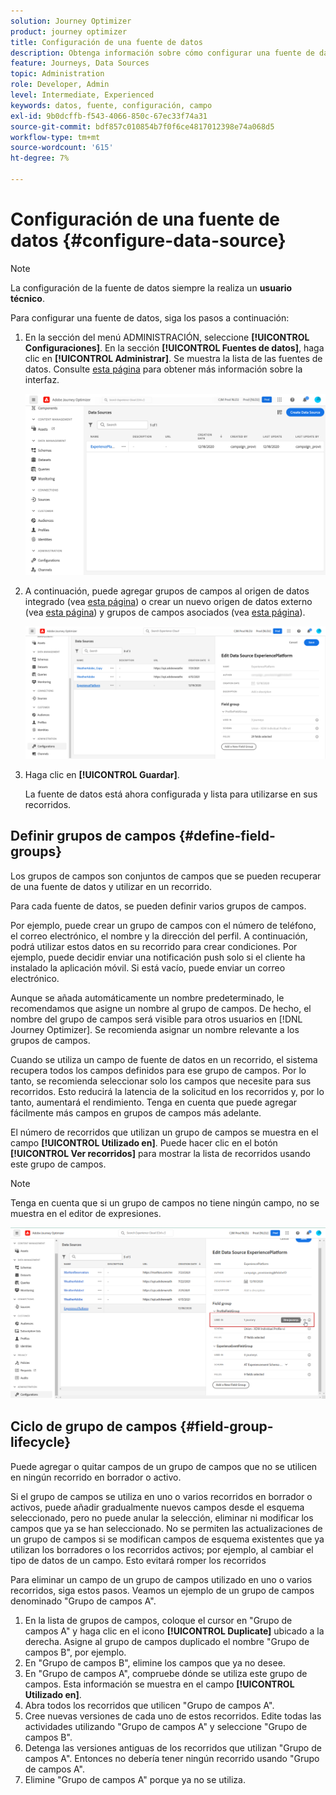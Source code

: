 ```yaml
---
solution: Journey Optimizer
product: journey optimizer
title: Configuración de una fuente de datos
description: Obtenga información sobre cómo configurar una fuente de datos
feature: Journeys, Data Sources
topic: Administration
role: Developer, Admin
level: Intermediate, Experienced
keywords: datos, fuente, configuración, campo
exl-id: 9b0dcffb-f543-4066-850c-67ec33f74a31
source-git-commit: bdf857c010854b7f0f6ce4817012398e74a068d5
workflow-type: tm+mt
source-wordcount: '615'
ht-degree: 7%

---
```


# Configuración de una fuente de datos {#configure-data-source}

>[!NOTE]
>
>La configuración de la fuente de datos siempre la realiza un **usuario técnico**.

Para configurar una fuente de datos, siga los pasos a continuación:

1. En la sección del menú ADMINISTRACIÓN, seleccione **[!UICONTROL Configuraciones]**. En la sección **[!UICONTROL Fuentes de datos]**, haga clic en **[!UICONTROL Administrar]**. Se muestra la lista de las fuentes de datos. Consulte [esta página](../start/user-interface.md) para obtener más información sobre la interfaz.

   ![](assets/journey18.png)

1. A continuación, puede agregar grupos de campos al origen de datos integrado (vea [esta página](../datasource/adobe-experience-platform-data-source.md)) o crear un nuevo origen de datos externo (vea [esta página](../datasource/external-data-sources.md)) y grupos de campos asociados (vea [esta página](../datasource/configure-data-sources.md#define-field-groups)).

   ![](assets/journey23.png)

1. Haga clic en **[!UICONTROL Guardar]**.

   La fuente de datos está ahora configurada y lista para utilizarse en sus recorridos.

## Definir grupos de campos {#define-field-groups}

Los grupos de campos son conjuntos de campos que se pueden recuperar de una fuente de datos y utilizar en un recorrido.

Para cada fuente de datos, se pueden definir varios grupos de campos.

Por ejemplo, puede crear un grupo de campos con el número de teléfono, el correo electrónico, el nombre y la dirección del perfil. A continuación, podrá utilizar estos datos en su recorrido para crear condiciones. Por ejemplo, puede decidir enviar una notificación push solo si el cliente ha instalado la aplicación móvil. Si está vacío, puede enviar un correo electrónico.

Aunque se añada automáticamente un nombre predeterminado, le recomendamos que asigne un nombre al grupo de campos. De hecho, el nombre del grupo de campos será visible para otros usuarios en [!DNL Journey Optimizer]. Se recomienda asignar un nombre relevante a los grupos de campos.

Cuando se utiliza un campo de fuente de datos en un recorrido, el sistema recupera todos los campos definidos para ese grupo de campos. Por lo tanto, se recomienda seleccionar solo los campos que necesite para sus recorridos. Esto reducirá la latencia de la solicitud en los recorridos y, por lo tanto, aumentará el rendimiento. Tenga en cuenta que puede agregar fácilmente más campos en grupos de campos más adelante.

El número de recorridos que utilizan un grupo de campos se muestra en el campo **[!UICONTROL Utilizado en]**. Puede hacer clic en el botón **[!UICONTROL Ver recorridos]** para mostrar la lista de recorridos usando este grupo de campos.

>[!NOTE]
>
>Tenga en cuenta que si un grupo de campos no tiene ningún campo, no se muestra en el editor de expresiones.

![](assets/journey3bis.png)

## Ciclo de grupo de campos {#field-group-lifecycle}

Puede agregar o quitar campos de un grupo de campos que no se utilicen en ningún recorrido en borrador o activo.

Si el grupo de campos se utiliza en uno o varios recorridos en borrador o activos, puede añadir gradualmente nuevos campos desde el esquema seleccionado, pero no puede anular la selección, eliminar ni modificar los campos que ya se han seleccionado. No se permiten las actualizaciones de un grupo de campos si se modifican campos de esquema existentes que ya utilizan los borradores o los recorridos activos; por ejemplo, al cambiar el tipo de datos de un campo. Esto evitará romper los recorridos

Para eliminar un campo de un grupo de campos utilizado en uno o varios recorridos, siga estos pasos. Veamos un ejemplo de un grupo de campos denominado &quot;Grupo de campos A&quot;.

1. En la lista de grupos de campos, coloque el cursor en &quot;Grupo de campos A&quot; y haga clic en el icono **[!UICONTROL Duplicate]** ubicado a la derecha. Asigne al grupo de campos duplicado el nombre &quot;Grupo de campos B&quot;, por ejemplo.
1. En &quot;Grupo de campos B&quot;, elimine los campos que ya no desee.
1. En &quot;Grupo de campos A&quot;, compruebe dónde se utiliza este grupo de campos. Esta información se muestra en el campo **[!UICONTROL Utilizado en]**.
1. Abra todos los recorridos que utilicen &quot;Grupo de campos A&quot;.
1. Cree nuevas versiones de cada uno de estos recorridos. Edite todas las actividades utilizando &quot;Grupo de campos A&quot; y seleccione &quot;Grupo de campos B&quot;.
1. Detenga las versiones antiguas de los recorridos que utilizan &quot;Grupo de campos A&quot;. Entonces no debería tener ningún recorrido usando &quot;Grupo de campos A&quot;.
1. Elimine &quot;Grupo de campos A&quot; porque ya no se utiliza.
